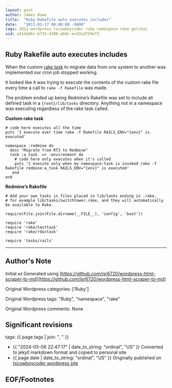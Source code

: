 ```yaml
---
layout: post
author: James Rowe
title:  "Ruby Rakefile auto executes includes"
date:   "2011-01-17 00:00:00 -0400"
tags: 2011 wordpress txcowboycoder ruby namespace rake gotchas
uid: a41da66c-b735-4380-ab0c-ec43ad759ef3
---
```



## Ruby Rakefile auto executes includes


When the custom [rake task](http://txcowboycoder.wordpress.com/2011/01/07/request-tracker-to-redmine-migration/) to migrate data from one system to another was implemented our cron job stopped working.


It looked like it was trying to execute the contents of the custom rake file every time a call to `rake -f Rakefile` was made.


The problem ended up being Redmine’s Rakefile was set to include all defined task in a `{root}/lib/tasks` directory. Anything not in a namespace was executing regardless of the rake task called.


**Custom rake task**



```
# code here executes all the time
puts 'I execute ever time rake -f Rakefile RAILS_ENV="{env}" is executed'

namespace :redmine do
  desc "Migrate from RT3 to Redmine"
  task :a_task  => :environment do
    # code here only executes when it's called
    puts 'I execute only when my namespace:task is invoked rake -f Rakefile redmine:a_task RAILS_ENV="{env}" is executed'
   end
end

```

**Redmine’s Rakefile**



```
# Add your own tasks in files placed in lib/tasks ending in .rake,
# for example lib/tasks/switchtower.rake, and they will automatically be available to Rake.

require(File.join(File.dirname(__FILE__), 'config', 'boot'))

require 'rake'
require 'rake/testtask'
require 'rake/rdoctask'

require 'tasks/rails'

```



---

## Author's Note

Initial `md` Generated using [https://github.com/jsr6720/wordpress-html-scraper-to-md](https://github.com/jsr6720/wordpress-html-scraper-to-md)

Original Wordpress categories: ['Ruby']

Original Wordpress tags: "Ruby", "namespace", "rake"

Original Wordpress comments: None

## Significant revisions

tags: {{ page.tags | join: ", " }} <!-- todo move this somewhere -->

- {{ "2024-05-06 22:47:17" | date_to_string: "ordinal", "US" }} Converted to jekyll markdown format and copied to personal site
- {{ page.date | date_to_string: "ordinal", "US" }} Originally published on [txcowboycoder wordpress site](https://txcowboycoder.wordpress.com/2011/01/17/ruby-rakefile-auto-executes-includes/)

## EOF/Footnotes


